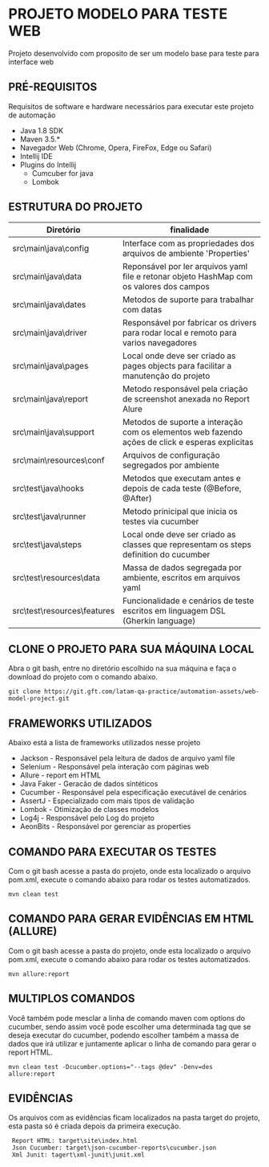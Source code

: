 # PROJETO MODELO PARA TESTE WEB 

Projeto desenvolvido com proposito de ser um modelo base para teste para interface web

## PRÉ-REQUISITOS

Requisitos de software e hardware necessários para executar este projeto de automação

*   Java 1.8 SDK
*   Maven 3.5.*
*   Navegador Web (Chrome, Opera, FireFox, Edge ou Safari)
*   Intellij IDE
*   Plugins do Intellij
    * Cumcuber for java
    * Lombok

## ESTRUTURA DO PROJETO

| Diretório                    	| finalidade       	                                                                                        | 
|------------------------------	|---------------------------------------------------------------------------------------------------------- |
| src\main\java\config 			| Interface com as propriedades dos arquivos de ambiente 'Properties'                                       |
| src\main\java\data    		| Reponsável por ler arquivos yaml file e retonar objeto HashMap com os valores dos campos                  |
| src\main\java\dates 			| Metodos de suporte para trabalhar com datas                                                              	|
| src\main\java\driver 			| Responsável por fabricar os drivers para rodar local e remoto para varios navegadores                    	|
| src\main\java\pages			| Local onde deve ser criado as pages objects para facilitar a manutenção do projeto                       	|
| src\main\java\report			| Metodo responsável pela criação de screenshot anexada no Report Alure                                		|
| src\main\java\support			| Metodos de suporte a interação com os elementos web fazendo ações de click e esperas explicitas          	|
| src\main\resources\conf	    | Arquivos de configuração segregados por ambiente                                                        	|
| src\test\java\hooks          	| Metodos que executam antes e depois de cada teste (@Before, @After)                                   	|
| src\test\java\runner         	| Metodo prinicipal que inicia os testes via cucumber                                                      	|
| src\test\java\steps         	| Local onde deve ser criado as classes que representam os steps definition do cucumber                    	|
| src\test\resources\data      	| Massa de dados segregada por ambiente, escritos em arquivos yaml                                      	|
| src\test\resources\features 	| Funcionalidade e cenários de teste escritos em linguagem DSL (Gherkin language)                        	|   
    
## CLONE O PROJETO PARA SUA MÁQUINA LOCAL

Abra o git bash, entre no diretório escolhido na sua máquina e faça o download do projeto com o comando abaixo.

```
git clone https://git.gft.com/latam-qa-practice/automation-assets/web-model-project.git
```

## FRAMEWORKS UTILIZADOS

Abaixo está a lista de frameworks utilizados nesse projeto

* Jackson - Responsável pela leitura de dados de arquivo yaml file
* Selenium - Responsável pela interação com páginas web
* Allure - report em HTML
* Java Faker - Geracão de dados sintéticos
* Cucumber - Responsável pela especificação executável de cenários
* AssertJ - Especializado com mais tipos de validação
* Lombok - Otimização de classes modelos
* Log4j - Responsável pelo Log do projeto
* AeonBits - Responsável por gerenciar as properties

## COMANDO PARA EXECUTAR OS TESTES

Com o git bash acesse a pasta do projeto, onde esta localizado o arquivo pom.xml, execute o comando abaixo para rodar os testes automatizados.

```
mvn clean test
```

## COMANDO PARA GERAR EVIDÊNCIAS EM HTML (ALLURE)

Com o git bash acesse a pasta do projeto, onde esta localizado o arquivo pom.xml, execute o comando abaixo para rodar os testes automatizados.

```
mvn allure:report
```

## MULTIPLOS COMANDOS 

Você também pode mesclar a linha de comando maven com options do cucumber, 
sendo assim você pode escolher uma determinada tag que se deseja executar do cucumber, 
podendo escolher também a massa de dados que irá utilizar e juntamente aplicar o linha de comando para gerar o report HTML.

```
mvn clean test -Dcucumber.options="--tags @dev" -Denv=des allure:report
```

## EVIDÊNCIAS

Os arquivos com as evidências ficam localizados na pasta target do projeto, esta pasta só é criada depois da primeira execução.

```
 Report HTML: target\site\index.html
 Json Cucumber: target\json-cucumber-reports\cucumber.json
 Xml Junit: tagert\xml-junit\junit.xml
```
